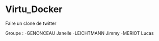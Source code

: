 # Virtu_Docker

Faire un clone de twitter

Groupe :
-GENONCEAU Janelle
-LEICHTMANN Jimmy
-MERIOT Lucas
